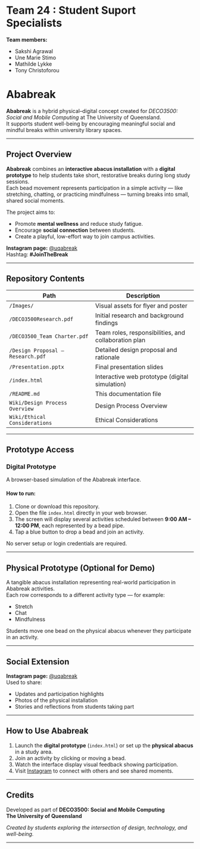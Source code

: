 # Team 24 : Student Suport Specialists

__Team members:__
* Sakshi Agrawal
* Une Marie Stimo
* Mathilde Lykke
* Tony Christoforou

# Ababreak

**Ababreak** is a hybrid physical–digital concept created for *DECO3500: Social and Mobile Computing* at The University of Queensland.  
It supports student well-being by encouraging meaningful social and mindful breaks within university library spaces.

---

## Project Overview

**Ababreak** combines an **interactive abacus installation** with a **digital prototype** to help students take short, restorative breaks during long study sessions.  
Each bead movement represents participation in a simple activity — like stretching, chatting, or practicing mindfulness — turning breaks into small, shared social moments.

The project aims to:
- Promote **mental wellness** and reduce study fatigue.
- Encourage **social connection** between students.
- Create a playful, low-effort way to join campus activities.

 **Instagram page:** [@uqabreak](https://www.instagram.com/uqabreak)  
Hashtag: **#JoinTheBreak**

---

## Repository Contents

| Path | Description |
|------|--------------|
| `/Images/` | Visual assets for flyer and poster |
| `/DECO3500Research.pdf` | Initial research and background findings |
| `/DECO3500_Team Charter.pdf` | Team roles, responsibilities, and collaboration plan |
| `/Design Proposal – Research.pdf` | Detailed design proposal and rationale |
| `/Presentation.pptx` | Final presentation slides |
| `/index.html` | Interactive web prototype (digital simulation) |
| `/README.md` | This documentation file |
| `Wiki/Design Process Overview` | Design Process Overview|
| `Wiki/Ethical Considerations` | Ethical Considerations|

---

## Prototype Access

### Digital Prototype
A browser-based simulation of the Ababreak interface.

#### How to run:
1. Clone or download this repository.  
2. Open the file `index.html` directly in your web browser.  
3. The screen will display several activities scheduled between **9:00 AM – 12:00 PM**, each represented by a bead pipe.  
4. Tap a blue button to drop a bead and join an activity.  

No server setup or login credentials are required.

---

## Physical Prototype (Optional for Demo)

A tangible abacus installation representing real-world participation in Ababreak activities.  
Each row corresponds to a different activity type — for example:
- Stretch
- Chat
- Mindfulness

Students move one bead on the physical abacus whenever they participate in an activity.

---

## Social Extension

**Instagram page:** [@uqabreak](https://www.instagram.com/uqabreak)  
Used to share:
- Updates and participation highlights  
- Photos of the physical installation  
- Stories and reflections from students taking part  

---

## How to Use Ababreak

1. Launch the **digital prototype** (`index.html`) or set up the **physical abacus** in a study area.  
2. Join an activity by clicking or moving a bead.  
3. Watch the interface display visual feedback showing participation.  
4. Visit [Instagram](https://www.instagram.com/uqabreak) to connect with others and see shared moments.  

---

## Credits

Developed as part of **DECO3500: Social and Mobile Computing**  
**The University of Queensland**

*Created by students exploring the intersection of design, technology, and well-being.*

---



